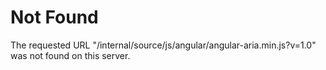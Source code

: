 # Not Found
The requested URL "/internal/source/js/angular/angular-aria.min.js?v=1.0" was not found on this server.
